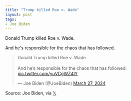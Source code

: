 ```yaml
---
title: "Trump killed Roe v. Wade"
layout: post
tags:
- Joe Biden
---
```


Donald Trump killed Roe v. Wade.

And he's responsible for the chaos that has followed.

<blockquote class="twitter-tweet"><p lang="en" dir="ltr">Donald Trump killed Roe v. Wade.<br><br>And he’s responsible for the chaos that has followed. <a href="https://t.co/yuVCgWZ4IY">pic.twitter.com/yuVCgWZ4IY</a></p>&mdash; Joe Biden (@JoeBiden) <a href="https://twitter.com/JoeBiden/status/1772797505710833724?ref_src=twsrc%5Etfw">March 27, 2024</a></blockquote> <script async src="https://platform.twitter.com/widgets.js" charset="utf-8"></script>

Source: Joe Biden, via [𝕏](https://x.com)

